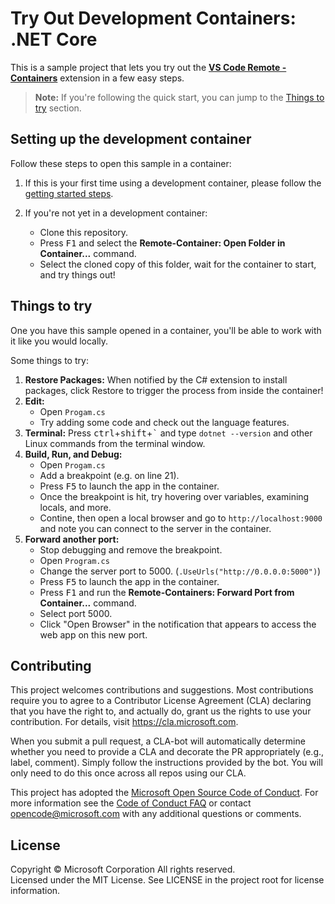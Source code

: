 # Try Out Development Containers: .NET Core

This is a sample project that lets you try out the **[VS Code Remote - Containers](https://aka.ms/vscode-remote/containers)** extension in a few easy steps.

> **Note:** If you're following the quick start, you can jump to the [Things to try](#things-to-try) section. 

## Setting up the development container

Follow these steps to open this sample in a container:

1. If this is your first time using a development container, please follow the [getting started steps](https://aka.ms/vscode-remote/containers/getting-started).

2. If you're not yet in a development container:
   - Clone this repository.
   - Press <kbd>F1</kbd> and select the **Remote-Container: Open Folder in Container...** command.
   - Select the cloned copy of this folder, wait for the container to start, and try things out!
   
## Things to try

One you have this sample opened in a container, you'll be able to work with it like you would locally.

Some things to try:

1. **Restore Packages:** When notified by the C# extension to install packages, click Restore to trigger the process from inside the container!
2. **Edit:**
   - Open `Progam.cs`
   - Try adding some code and check out the language features.
3. **Terminal:** Press <kbd>ctrl</kbd>+<kbd>shift</kbd>+<kbd>\`</kbd> and type `dotnet --version` and other Linux commands from the terminal window.
4. **Build, Run, and Debug:**
   - Open `Progam.cs`
   - Add a breakpoint (e.g. on line 21).
   - Press <kbd>F5</kbd> to launch the app in the container.
   - Once the breakpoint is hit, try hovering over variables, examining locals, and more.
   - Contine, then open a local browser and go to `http://localhost:9000` and note you can connect to the server in the container.
5. **Forward another port:**
   - Stop debugging and remove the breakpoint.
   - Open `Program.cs`
   - Change the server port to 5000. (`.UseUrls("http://0.0.0.0:5000")`)
   - Press <kbd>F5</kbd> to launch the app in the container.
   - Press <kbd>F1</kbd> and run the **Remote-Containers: Forward Port from Container...** command.
   - Select port 5000.
   - Click "Open Browser" in the notification that appears to access the web app on this new port.

## Contributing

This project welcomes contributions and suggestions. Most contributions require you to agree to a
Contributor License Agreement (CLA) declaring that you have the right to, and actually do, grant us
the rights to use your contribution. For details, visit https://cla.microsoft.com.

When you submit a pull request, a CLA-bot will automatically determine whether you need to provide
a CLA and decorate the PR appropriately (e.g., label, comment). Simply follow the instructions
provided by the bot. You will only need to do this once across all repos using our CLA.

This project has adopted the [Microsoft Open Source Code of Conduct](https://opensource.microsoft.com/codeofconduct/).
For more information see the [Code of Conduct FAQ](https://opensource.microsoft.com/codeofconduct/faq/) or
contact [opencode@microsoft.com](mailto:opencode@microsoft.com) with any additional questions or comments.

## License

Copyright © Microsoft Corporation All rights reserved.<br />
Licensed under the MIT License. See LICENSE in the project root for license information.
